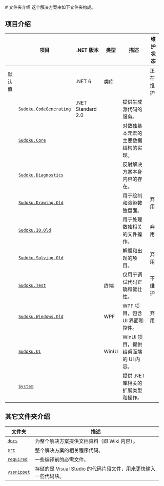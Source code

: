 ﻿﻿﻿# 文件夹介绍
这个解决方案由如下文件夹构成。

## 项目介绍

|        | 项目                                                         | .NET 版本         | 类型  | 描述                                 | 维护状态 |
| ------ | ------------------------------------------------------------ | ----------------- | ----- | ------------------------------------ | -------- |
| 默认值 |                                                              | .NET 6            | 类库  |                                      | 正在维护 |
|        | [`Sudoku.CodeGenerating`](https://github.com/SunnieShine/Sudoku/tree/main/src/Sudoku.CodeGenerating) | .NET Standard 2.0 |       | 提供生成源代码的服务。               |          |
|        | [`Sudoku.Core`](https://github.com/SunnieShine/Sudoku/tree/main/src/Sudoku.Core) |                   |       | 对数独基本元素的主要数据结构的实现。 |          |
|        | [`Sudoku.Diagnostics`](https://github.com/SunnieShine/Sudoku/tree/main/src/Sudoku.Diagnostics) |                   |       | 反射解决方案本身内容的存在。         |          |
|        | [`Sudoku.Drawing.Old`](https://github.com/SunnieShine/Sudoku/tree/main/src/Sudoku.Drawing.Old) |                   |       | 用于绘制和渲染数独盘面。             | 弃用     |
|        | [`Sudoku.IO.Old`](https://github.com/SunnieShine/Sudoku/tree/main/src/Sudoku.IO.Old) |                   |       | 用于处理数独相关的文件操作。         | 弃用     |
|        | [`Sudoku.Solving.Old`](https://github.com/SunnieShine/Sudoku/tree/main/src/Sudoku.Solving.Old) |                   |       | 解题和出题的项目。                   | 弃用     |
|        | [`Sudoku.Test`](https://github.com/SunnieShine/Sudoku/tree/main/src/Sudoku.Test) |                   | 终端  | 仅用于调试代码正确和健壮性。         | 不维护   |
|        | [`Sudoku.Windows.Old`](https://github.com/SunnieShine/Sudoku/tree/main/src/Sudoku.Windows.Old) |                   | WPF   | WPF 项目，包含 UI 界面和控件。       | 弃用     |
|        | [`Sudoku.UI`](https://github.com/SunnieShine/Sudoku/tree/main/src/Sudoku.UI/Sudoku.UI) |                   | WinUI | WinUI 项目，提供给桌面端的 UI 内容。 |          |
|        | [`System`](https://github.com/SunnieShine/Sudoku/tree/main/src/System) |                   |       | 提供 .NET 库相关的扩展类型和操作。   |          |

## 其它文件夹介绍

| 文件夹                                                       | 描述                                                         |
| ------------------------------------------------------------ | ------------------------------------------------------------ |
| [`docs`](https://github.com/SunnieShine/Sudoku/tree/main/src/docs) | 为整个解决方案提供文档资料（即 Wiki 内容）。                 |
| [`src`](https://github.com/SunnieShine/Sudoku/tree/main/src/src) | 整个解决方案的相关程序代码。                                 |
| [`required`](https://github.com/SunnieShine/Sudoku/tree/main/src/required) | 一些编译前的必需文件。                                       |
| [`vssnippet`](https://github.com/SunnieShine/Sudoku/tree/main/src/required/vssnippet) | 存储的是 Visual Studio 的代码片段文件，用来更快输入一些代码块。 |
